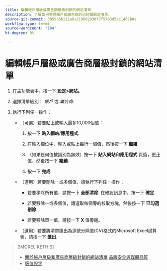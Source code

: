 ```yaml
---
title: 編輯帳戶層級或廣告商層級封鎖的網站清單
description: 了解如何管理帳戶或廣告商的已封鎖網站清單。
source-git-commit: 3059a5b211a8a219b02930f7f5763d5ec1467b8e
workflow-type: tm+mt
source-wordcount: '184'
ht-degree: 0%

---
```


# 編輯帳戶層級或廣告商層級封鎖的網站清單

1. 在主功能表中，按一下 **設定>網站。**

1. 選擇清單級別： *帳戶* 或 *廣告商*.

1. 執行下列任一操作：

   * （可選）若要貼上或輸入最多10,000個值：

      1. 按一下 **貼入網站/應用程式**.

      1. 在輸入欄位中，輸入或貼上每行一個值，然後按一下 **繼續**.

      1. （如果任何值被識別為無效）按一下 **貼入網站和應用程式** 頁簽，更正值，然後按一下 **繼續**.

      1. 按一下 **完成**.
   * （選用）若要刪除一或多個值，請執行下列任一操作：

      * 若要移除所有值，請按一下 **全部清除**. 在確認訊息中，按一下 **確定**.

      * 若要移除一或多個值，請選取每個旁的核取方塊，然後按一下 **已勾選刪除**.

      * 若要移除單一值，請按一下 **X** 值旁邊。
   * （選用）若要將清單匯出為逗號分隔值(CV)格式的Microsoft Excel試算表，請按一下 **匯出**.



>[!MORELIKETHIS]
>
>* [關於帳戶層級和廣告商層級封鎖的網站清單](/help/dsp/admin/blocked-sites-list-about.md)
   > [品牌安全與媒體品質](/help/dsp/introduction/features/brand-safety-media-quality.md)
>* [版位設定](/help/dsp/campaign-management/placements/placement-settings.md)

